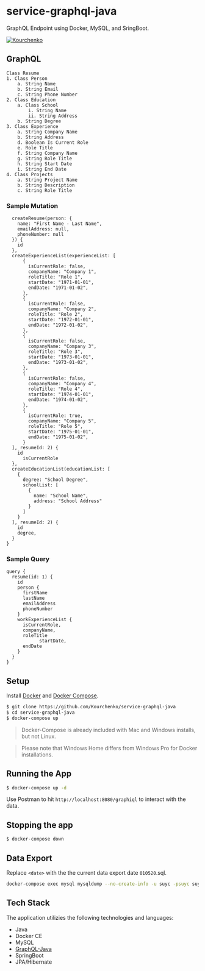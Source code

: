 # service-graphql-java
GraphQL Endpoint using Docker, MySQL, and SringBoot.

[![Kourchenko](https://circleci.com/gh/Kourchenko/service-graphql-java.svg?style=shield)](https://github.com/Kourchenko/service-graphql-java#service-graphql-java)

## GraphQL
```
Class Resume
1. Class Person
    a. String Name
    b. String Email
    c. String Phone Number
2. Class Education
    a. Class School
        i. String Name
        ii. String Address
    b. String Degree
3. Class Experience
    a. String Company Name
    b. String Address
    d. Boolean Is Current Role
    e. Role Title
    f. String Company Name
    g. String Role Title
    h. String Start Date
    i. String End Date
4. Class Projects
    a. String Project Name
    b. String Description
    c. String Role Title
```

### Sample Mutation

```mutation {
  createResume(person: {
    name: "First Name - Last Name",
    emailAddress: null,
    phoneNumber: null
  }) {
    id
  },
  createExperienceList(experienceList: [
      {
        isCurrentRole: false,
        companyName: "Company 1",
        roleTitle: "Role 1",
        startDate: "1971-01-01",
        endDate: "1971-01-02",
      },
      {
        isCurrentRole: false,
        companyName: "Company 2",
        roleTitle: "Role 2",
        startDate: "1972-01-01",
        endDate: "1972-01-02",
      },
      {
        isCurrentRole: false,
        companyName: "Company 3",
        roleTitle: "Role 3",
        startDate: "1973-01-01",
        endDate: "1973-01-02",
      },
      {
        isCurrentRole: false,
        companyName: "Company 4",
        roleTitle: "Role 4",
        startDate: "1974-01-01",
        endDate: "1974-01-02",
      },
      {
        isCurrentRole: true,
        companyName: "Company 5",
        roleTitle: "Role 5",
        startDate: "1975-01-01",
        endDate: "1975-01-02",
      }
  ], resumeId: 2) {
    id
      isCurrentRole
  },
  createEducationList(educationList: [
    {
      degree: "School Degree",
      schoolList: [
        {
          name: "School Name",
          address: "School Address"
        }
      ]
    }
  ], resumeId: 2) {
    id
    degree,
  }
}
```


### Sample Query
```
query {
  resume(id: 1) {
    id
    person {
      firstName
      lastName
      emailAddress
      phoneNumber
    }
    workExperienceList {
      isCurrentRole,
      companyName,
      roleTitle
			startDate,
      endDate
    }
  }
}
```


## Setup
Install [Docker](https://docs.docker.com/install/#supported-platforms) and [Docker Compose](https://docs.docker.com/compose/install/).

```bash
$ git clone https://github.com/Kourchenko/service-graphql-java
$ cd service-graphql-java
$ docker-compose up
```

> Docker-Compose is already included with Mac and Windows installs, but not Linux.

> Please note that Windows Home differs from Windows Pro for Docker installations.

## Running the App

```bash
$ docker-compose up -d
```

Use Postman to hit `http://localhost:8080/graphiql` to interact with the data.


## Stopping the app

```bash
$ docker-compose down
```

## Data Export
Replace `<date>` with the the current data export date `010520`.sql.
```bash
docker-compose exec mysql mysqldump --no-create-info -u suyc -psuyc suyc --ignore-table=suyc.schema_migerations > <date>.sql
```


## Tech Stack
The application utilizies the following technologies and languages:
- Java
- Docker CE
- MySQL
- [GraphQL-Java](https://www.graphql-java.com/)
- SpringBoot
- JPA/Hibernate